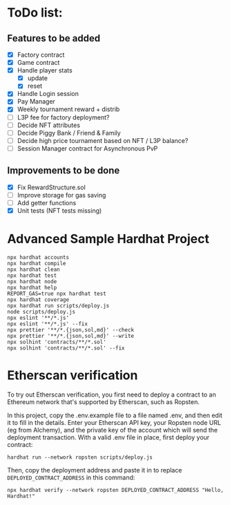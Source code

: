 # ToDo list:

## Features to be added

- [x] Factory contract
- [x] Game contract
- [x] Handle player stats
  - [x] update
  - [x] reset
- [x] Handle Login session
- [x] Pay Manager
- [x] Weekly tournament reward + distrib
- [ ] L3P fee for factory deployment?
- [ ] Decide NFT attributes
- [ ] Decide Piggy Bank / Friend & Family
- [ ] Decide high price tournament based on NFT / L3P balance?
- [ ] Session Manager contract for Asynchronous PvP

## Improvements to be done

- [x] Fix RewardStructure.sol
- [ ] Improve storage for gas saving
- [ ] Add getter functions
- [x] Unit tests (NFT tests missing)

# Advanced Sample Hardhat Project

```shell
npx hardhat accounts
npx hardhat compile
npx hardhat clean
npx hardhat test
npx hardhat node
npx hardhat help
REPORT_GAS=true npx hardhat test
npx hardhat coverage
npx hardhat run scripts/deploy.js
node scripts/deploy.js
npx eslint '**/*.js'
npx eslint '**/*.js' --fix
npx prettier '**/*.{json,sol,md}' --check
npx prettier '**/*.{json,sol,md}' --write
npx solhint 'contracts/**/*.sol'
npx solhint 'contracts/**/*.sol' --fix
```

# Etherscan verification

To try out Etherscan verification, you first need to deploy a contract to an Ethereum network that's supported by Etherscan, such as Ropsten.

In this project, copy the .env.example file to a file named .env, and then edit it to fill in the details. Enter your Etherscan API key, your Ropsten node URL (eg from Alchemy), and the private key of the account which will send the deployment transaction. With a valid .env file in place, first deploy your contract:

```shell
hardhat run --network ropsten scripts/deploy.js
```

Then, copy the deployment address and paste it in to replace `DEPLOYED_CONTRACT_ADDRESS` in this command:

```shell
npx hardhat verify --network ropsten DEPLOYED_CONTRACT_ADDRESS "Hello, Hardhat!"
```
